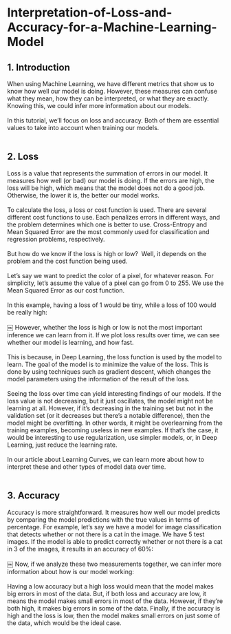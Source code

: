 # Interpretation-of-Loss-and-Accuracy-for-a-Machine-Learning-Model

## 1. Introduction
When using Machine Learning, we have different metrics that show us to know how well our model is doing. However, these measures can confuse what they mean, how they can be interpreted, or what they are exactly. Knowing this, we could infer more information about our models.<br><br>
In this tutorial, we’ll focus on loss and accuracy. Both of them are essential values to take into account when training our models.<br><br>

## 2. Loss
Loss is a value that represents the summation of errors in our model. It measures how well (or bad) our model is doing. If the errors are high, the loss will be high, which means that the model does not do a good job. Otherwise, the lower it is, the better our model works.<br><br>
To calculate the loss, a loss or cost function is used. There are several different cost functions to use. Each penalizes errors in different ways, and the problem determines which one is better to use. Cross-Entropy and Mean Squared Error are the most commonly used for classification and regression problems, respectively.<br><br>
But how do we know if the loss is high or low?  Well, it depends on the problem and the cost function being used.<br><br>
Let’s say we want to predict the color of a pixel, for whatever reason. For simplicity, let’s assume the value of a pixel can go from 0 to 255. We use the Mean Squared Error as our cost function.<br><br>
In this example, having a loss of 1 would be tiny, while a loss of 100 would be really high:<br><br>
￼
However, whether the loss is high or low is not the most important inference we can learn from it. If we plot loss results over time, we can see whether our model is learning, and how fast.<br><br>
This is because, in Deep Learning, the loss function is used by the model to learn. The goal of the model is to minimize the value of the loss. This is done by using techniques such as gradient descent, which changes the model parameters using the information of the result of the loss.<br><br>
Seeing the loss over time can yield interesting findings of our models. If the loss value is not decreasing, but it just oscillates, the model might not be learning at all. However, if it’s decreasing in the training set but not in the validation set (or it decreases but there’s a notable difference), then the model might be overfitting. In other words, it might be overlearning from the training examples, becoming useless in new examples. If that’s the case, it would be interesting to use regularization, use simpler models, or, in Deep Learning, just reduce the learning rate.<br><br>
In our article about Learning Curves, we can learn more about how to interpret these and other types of model data over time.<br><br>

## 3. Accuracy
Accuracy is more straightforward. It measures how well our model predicts by comparing the model predictions with the true values in terms of percentage.
For example, let’s say we have a model for image classification that detects whether or not there is a cat in the image. We have 5 test images. If the model is able to predict correctly whether or not there is a cat in 3 of the images, it results in an accuracy of 60%:<br><br>
￼
Now, if we analyze these two measurements together, we can infer more information about how is our model working:<br><br>
Having a low accuracy but a high loss would mean that the model makes big errors in most of the data. But, if both loss and accuracy are low, it means the model makes small errors in most of the data. However, if they’re both high, it makes big errors in some of the data. Finally, if the accuracy is high and the loss is low, then the model makes small errors on just some of the data, which would be the ideal case.<br><br>
